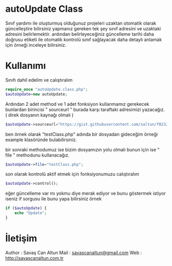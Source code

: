 autoUpdate Class
==========
Sınıf yardımı ile oluşturmuş olduğunuz projeleri uzaktan otomatik olarak güncelleştire bilirsiniz yapmanız gereken tek şey sınıf adresini ve uzaktaki adresini belirlemektir.
ardından belirleyeceğiniz güncelleme tarihi daha doğrusu etiketi ile otomatik kontrolü sınıf sağlayacak daha detaylı anlamak için örneği inceleye bilirsiniz.

Kullanımı
=========
Sınıfı dahil edelim ve calıştıralım
``` php
require_once "autoUpdate.class.php";
$autoUpdate=new autoUpdate;

```
Ardından 2 adet method ve 1 adet fonksiyon kullanmamız gerekecek bunlardan birincisi " sourceurl " burada karşı taraftaki adresimizi yazacağız. ( direk dosyanın kaynağı olmalı )
``` php
$autoUpdate->sourceurl="https://gist.githubusercontent.com/saltun/f0232a87c4cdc272ac70/raw/63c290ed54d0b98ab6ae7832052f0ca2aeb7fd38/testClass.php";
```
ben örnek olarak "testClass.php" adında bir dosyadan gideceğim örneği example klasöründe bulabilirsiniz.

bir sonraki methodumuz ise bizim dosyamızın yolu olmalı bunun için ise " file " methodunu kullanacağız.
``` php
$autoUpdate->file="testClass.php";
```
son olarak kontrolü aktif etmek için fonksiyonumuzu calıştıralım
``` php
$autoUpdate->control();
```

eğer güncelleme var mı yokmu diye merak ediyor ve bunu göstermek istiyor iseniz if sorgusu ile bunu yapa bilirsiniz örnek
``` php
if ($autoUpdate) {
	echo "Update";
}
```

İletişim
=========
Author : Savaş Can Altun
Mail : savascanaltun@gmail.com
Web : http://savascanaltun.com.tr